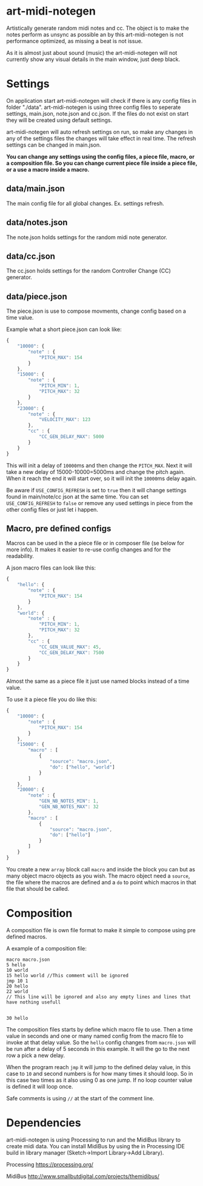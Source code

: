 # art-midi-notegen
Artistically generate random midi notes and cc. The object is to make the notes perform as unsync as possible an by this art-midi-notegen is not performance optimized, as missing a beat is not issue.

As it is almost just about sound (music) the art-midi-notegen will not currently show any visual details in the main window, just deep black.

# Settings
On application start art-midi-notegen will check if there is any config files in folder "./data". art-midi-notegen is using three config files to seperate settings, main.json, note.json and cc.json. If the files do not exist on start they will be created using default settings.

art-midi-notegen will auto refresh settings on run, so make any changes in any of the settings files the changes will take effect in real time. The refresh settings can be changed in main.json.

**You can change any settings using the config files, a piece file, macro, or a composition file. So you can change current piece file inside a piece file, or a use a macro inside a macro.**

## data/main.json
The main config file for all global changes. Ex. settings refresh.

## data/notes.json
The note.json holds settings for the random midi note generator.

## data/cc.json
The cc.json holds settings for the random Controller Change (CC) generator.

## data/piece.json
The piece.json is use to compose movments, change config based on a time value.

Example what a short piece.json can look like:

```javascript
{
    "10000": {
        "note" : {
            "PITCH_MAX": 154
        }
    },
    "15000": {
        "note" : {
            "PITCH_MIN": 1,
            "PITCH_MAX": 32
        }
    },
    "23000": {
        "note" : {
            "VELOCITY_MAX": 123
        },
        "cc" : {
            "CC_GEN_DELAY_MAX": 5000
        }
    }
}
```
This will init a delay of `10000`ms and then change the `PITCH_MAX`. Next it will take a new delay of 15000-10000=5000ms and change the pitch again. When it reach the end it will start over, so it will init the `10000`ms delay again.

Be aware if `USE_CONFIG_REFRESH` is set to `true` then it will change settings found in main/note/cc json at the same time. You can set `USE_CONFIG_REFRESH` to `false` or remove any used settings in piece from the other config files or just let i happen.

## Macro, pre defined configs
Macros can be used in the a piece file or in composer file (se below for more info). It makes it easier to re-use config changes and for the readability.

A json macro files can look like this:
```javascript
{
    "hello": {
        "note" : {
            "PITCH_MAX": 154
        }
    },
    "world": {
        "note" : {
            "PITCH_MIN": 1,
            "PITCH_MAX": 32
        },
        "cc" : {
            "CC_GEN_VALUE_MAX": 45,
            "CC_GEN_DELAY_MAX": 7500
        }
    }
}
```
Almost the same as a piece file it just use named blocks instead of a time value.

To use it a piece file you do like this:
```javascript
{
    "10000": {
        "note" : {
            "PITCH_MAX": 154
        }
    },
    "15000": {
        "macro" : [
            {
                "source": "macro.json",
                "do": ["hello", "world"]
            }
        ]
    },
    "20000": {
        "note" : {
            "GEN_NB_NOTES_MIN": 1,
            "GEN_NB_NOTES_MAX": 32
        },
        "macro" : [
            {
                "source": "macro.json",
                "do": ["hello"]
            }
        ]
    }
} 
```
You create a new `array` block call `macro` and inside the block you can but as many object macro objects as you wish. The macro object need a `source`, the file where the macros are defined and a `do` to point which macros in that file that should be called.

# Composition
A composition file is own file format to make it simple to compose using pre defined macros.

A example of a composition file:
```
macro macro.json
5 hello
10 world
15 hello world //This comment will be ignored
jmp 10 1
20 hello
22 world
// This line will be ignored and also any empty lines and lines that have nothing usefull


30 hello
```
The composition files starts by define which macro file to use. Then a time value in seconds and one or many named config from the macro file to invoke at that delay value. So the `hello` config changes from `macro.json` will be run after a delay of 5 seconds in this example. It will the go to the next row a pick a new delay. 

When the program reach `jmp` it will jump to the defined delay value, in this case to `10` and second numbers is for how many times it should loop. So in this case two times as it also using 0 as one jump. If no loop counter value is defined it will loop once.

Safe comments is using `//` at the start of the comment line.

# Dependencies
art-midi-notegen is using Processing to run and the MidiBus library to create midi data. You can install MidiBus by using the in Processing IDE build in library manager (Sketch->Import Library->Add Library). 

Processing
https://processing.org/

MidiBus
http://www.smallbutdigital.com/projects/themidibus/
